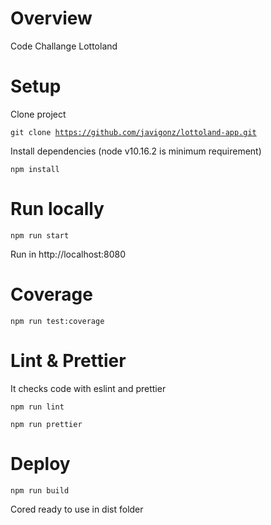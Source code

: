 # Overview

Code Challange Lottoland

# Setup

Clone project

<code>git clone https://github.com/javigonz/lottoland-app.git</code>

Install dependencies (node v10.16.2 is minimum requirement)

<code>npm install</code>

# Run locally

<code>npm run start</code>

Run in http://localhost:8080

# Coverage

<code>npm run test:coverage</code>

# Lint & Prettier

It checks code with eslint and prettier

<code>npm run lint</code>

<code>npm run prettier</code>

# Deploy

<code>npm run build</code>

Cored ready to use in dist folder


